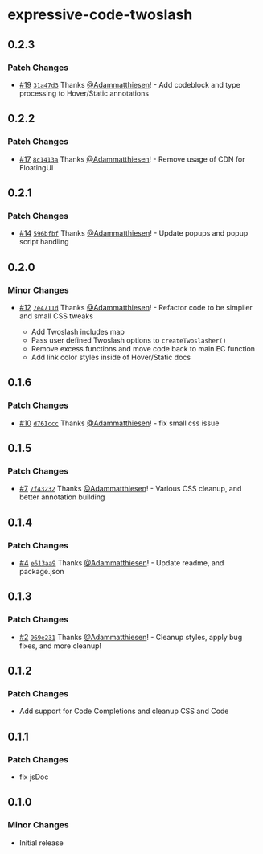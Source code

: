 # expressive-code-twoslash

## 0.2.3

### Patch Changes

- [#19](https://github.com/MatthiesenXYZ/EC-Plugins/pull/19) [`31a47d3`](https://github.com/MatthiesenXYZ/EC-Plugins/commit/31a47d3abd1e3c08b3a28114ce342408ff90daf9) Thanks [@Adammatthiesen](https://github.com/Adammatthiesen)! - Add codeblock and type processing to Hover/Static annotations

## 0.2.2

### Patch Changes

- [#17](https://github.com/MatthiesenXYZ/EC-Plugins/pull/17) [`8c1413a`](https://github.com/MatthiesenXYZ/EC-Plugins/commit/8c1413a45f7477d36d6a1570fbfcfe03d5221b43) Thanks [@Adammatthiesen](https://github.com/Adammatthiesen)! - Remove usage of CDN for FloatingUI

## 0.2.1

### Patch Changes

- [#14](https://github.com/MatthiesenXYZ/EC-Plugins/pull/14) [`596bfbf`](https://github.com/MatthiesenXYZ/EC-Plugins/commit/596bfbfba26bef59ea3ee3e39bf7d1e6dd56954d) Thanks [@Adammatthiesen](https://github.com/Adammatthiesen)! - Update popups and popup script handling

## 0.2.0

### Minor Changes

- [#12](https://github.com/MatthiesenXYZ/EC-Plugins/pull/12) [`7e4711d`](https://github.com/MatthiesenXYZ/EC-Plugins/commit/7e4711daebf5cc34d1e1aae9efd375203e8bcc96) Thanks [@Adammatthiesen](https://github.com/Adammatthiesen)! - Refactor code to be simpiler and small CSS tweaks

  - Add Twoslash includes map
  - Pass user defined Twoslash options to `createTwoslasher()`
  - Remove excess functions and move code back to main EC function
  - Add link color styles inside of Hover/Static docs

## 0.1.6

### Patch Changes

- [#10](https://github.com/MatthiesenXYZ/EC-Plugins/pull/10) [`d761ccc`](https://github.com/MatthiesenXYZ/EC-Plugins/commit/d761cccef66c9410d4c8ff5e6a44594b75a5ccc1) Thanks [@Adammatthiesen](https://github.com/Adammatthiesen)! - fix small css issue

## 0.1.5

### Patch Changes

- [#7](https://github.com/MatthiesenXYZ/EC-Plugins/pull/7) [`7f43232`](https://github.com/MatthiesenXYZ/EC-Plugins/commit/7f43232b275c01c7d92d327383673a7c9343b10c) Thanks [@Adammatthiesen](https://github.com/Adammatthiesen)! - Various CSS cleanup, and better annotation building

## 0.1.4

### Patch Changes

- [#4](https://github.com/MatthiesenXYZ/EC-Plugins/pull/4) [`e613aa9`](https://github.com/MatthiesenXYZ/EC-Plugins/commit/e613aa93a6179b0eda0e3144080c7a3985f0eeb8) Thanks [@Adammatthiesen](https://github.com/Adammatthiesen)! - Update readme, and package.json

## 0.1.3

### Patch Changes

- [#2](https://github.com/MatthiesenXYZ/EC-Plugins/pull/2) [`969e231`](https://github.com/MatthiesenXYZ/EC-Plugins/commit/969e2316630b111e3a35b96fa9540cd8ccc086e9) Thanks [@Adammatthiesen](https://github.com/Adammatthiesen)! - Cleanup styles, apply bug fixes, and more cleanup!

## 0.1.2

### Patch Changes

- Add support for Code Completions and cleanup CSS and Code

## 0.1.1

### Patch Changes

- fix jsDoc

## 0.1.0

### Minor Changes

- Initial release
